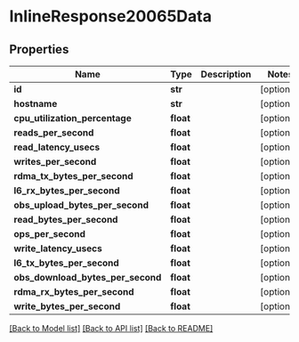 # InlineResponse20065Data

## Properties
Name | Type | Description | Notes
------------ | ------------- | ------------- | -------------
**id** | **str** |  | [optional] 
**hostname** | **str** |  | [optional] 
**cpu_utilization_percentage** | **float** |  | [optional] 
**reads_per_second** | **float** |  | [optional] 
**read_latency_usecs** | **float** |  | [optional] 
**writes_per_second** | **float** |  | [optional] 
**rdma_tx_bytes_per_second** | **float** |  | [optional] 
**l6_rx_bytes_per_second** | **float** |  | [optional] 
**obs_upload_bytes_per_second** | **float** |  | [optional] 
**read_bytes_per_second** | **float** |  | [optional] 
**ops_per_second** | **float** |  | [optional] 
**write_latency_usecs** | **float** |  | [optional] 
**l6_tx_bytes_per_second** | **float** |  | [optional] 
**obs_download_bytes_per_second** | **float** |  | [optional] 
**rdma_rx_bytes_per_second** | **float** |  | [optional] 
**write_bytes_per_second** | **float** |  | [optional] 

[[Back to Model list]](../README.md#documentation-for-models) [[Back to API list]](../README.md#documentation-for-api-endpoints) [[Back to README]](../README.md)

